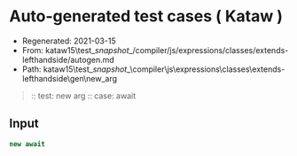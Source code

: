 # Auto-generated test cases ( Kataw )
- Regenerated: 2021-03-15
- From: kataw15\test\__snapshot__/compiler/js/expressions/classes/extends-lefthandside/autogen.md
- Path: kataw15\test\__snapshot__\compiler\js\expressions\classes\extends-lefthandside\gen\new_arg
> :: test: new arg
> :: case: await
## Input

`````js
new await
`````
